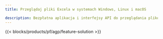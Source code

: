 ```yaml
---
title: Przeglądaj pliki Excela w systemach Windows, Linux i macOS 

description: Bezpłatna aplikacja i interfejsy API do przeglądania plików XLS, XLSX, XLSB, XLT, XLTX, XLTM, XLSM i ODS
---
```

{{< blocks/products/pf/agp/feature-solution >}} 

